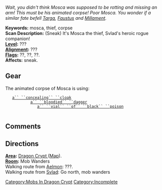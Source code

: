 *Wait, you didn't think Mosca was supposed to be rotting and missing an
arm! This must be his animated corpse! Poor Mosca. You wonder if a
similar fate befell [Targa](Animated_Corpse_Of_Targa "wikilink"),
[Faustus](Animated_Lich,_Faustus "wikilink") and
[Millament](Millament_The_Mad_Necromancer "wikilink").*

**Keywords:** mosca, thief, corpse  
**Scan Description:** (Sneak) It's Mosca the thief, Svlad's heroic rogue
companion!  
**[Level](Level "wikilink"):** ???  
**[Alignment](Alignment "wikilink"):** ???  
**[Flags](:Category:_Mob_Types "wikilink"):** ??, ??, ??.  
**Affects:** sneak.  

## Gear

The animated corpse of Mosca is using:

<worn about body>`   `[`a`` ``concealing`` ``cloak`](Concealing_Cloak "wikilink")` `  
<wielded>`           `[`a`` ``bloodied`` ``dagger`](Bloodied_Dagger "wikilink")  
<held>`              `[`a`` ``vial`` ``of`` ``black`` ``poison`](Vial_Of_Black_Poison "wikilink")`     `  
`    `

## Comments

## Directions

**[Area](:Category:_Areas "wikilink"):** [ Dragon Crypt
](:Category:_Dragon_Crypt "wikilink")
([Map](Dragon_Crypt_Map "wikilink")).  
**[Room](:Category:_Rooms "wikilink"):** Mob Wanders  
Walking route from [Aelmon](Aelmon "wikilink"): ???.  
Walking route from [Svlad](Svlad_The_Very_Burly "wikilink"): Go north,
mob wanders  

[Category:Mobs In Dragon
Crypt](Category:Mobs_In_Dragon_Crypt "wikilink")
[Category:Incomplete](Category:Incomplete "wikilink")

